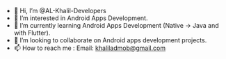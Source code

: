 - 👋 Hi, I’m @AL-Khalil-Developers
- 👀 I’m interested in Android Apps Development.
- 🌱 I’m currently learning Android Apps Development (Native -> Java and with Flutter).
- 💞️ I’m looking to collaborate on Android apps development projects.
- 📫 How to reach me :
Email: khaliladmob@gmail.com


<!---
AL-Khalil-Developers/AL-Khalil-Developers is a ✨ special ✨ repository because its `README.md` (this file) appears on your GitHub profile.
You can click the Preview link to take a look at your changes.
--->
